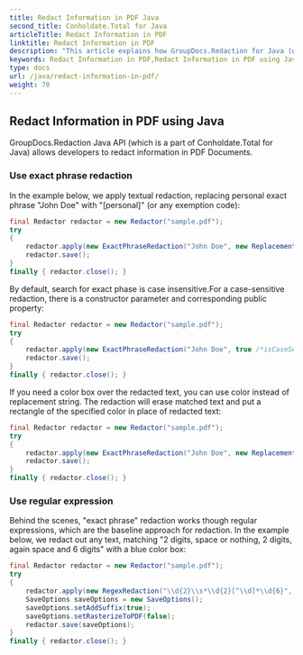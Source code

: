 ```yaml
---
title: Redact Information in PDF Java
second_title: Conholdate.Total for Java
articleTitle: Redact Information in PDF
linktitle: Redact Information in PDF
description: "This article explains how GroupDocs.Redaction for Java (which is a part of Conholdate.Total for Java) Redact Information in PDF documents."
keywords: Redact Information in PDF,Redact Information in PDF using Java
type: docs
url: /java/redact-information-in-pdf/
weight: 70
---
```


## Redact Information in PDF using Java


GroupDocs.Redaction Java API (which is a part of Conholdate.Total for Java) allows developers to redact information in PDF Documents. 

### Use exact phrase redaction

In the example below, we apply textual redaction, replacing personal exact phrase "John Doe" with "\[personal\]" (or any exemption code):


```java
final Redactor redactor = new Redactor("sample.pdf");
try 
{
    redactor.apply(new ExactPhraseRedaction("John Doe", new ReplacementOptions("[personal]")));
    redactor.save();
}
finally { redactor.close(); }
```

By default, search for exact phase is case insensitive.For a case-sensitive redaction, there is a constructor parameter and corresponding public property:



```java
final Redactor redactor = new Redactor("sample.pdf");
try
{
    redactor.apply(new ExactPhraseRedaction("John Doe", true /*isCaseSensitive*/, new ReplacementOptions("[personal]")));
    redactor.save();
}
finally { redactor.close(); }
```

If you need a color box over the redacted text, you can use color instead of replacement string. The redaction will erase matched text and put a rectangle of the specified color in place of redacted text:



```java
final Redactor redactor = new Redactor("sample.pdf");
try
{
    redactor.apply(new ExactPhraseRedaction("John Doe", new ReplacementOptions(java.awt.Color.RED)));
    redactor.save();
}
finally { redactor.close(); }
```

### Use regular expression

Behind the scenes, "exact phrase" redaction works though regular expressions, which are the baseline approach for redaction. In the example below, we redact out any text, matching "2 digits, space or nothing, 2 digits, again space and 6 digits" with a blue color box:



```java
final Redactor redactor = new Redactor("sample.pdf");
try
{
    redactor.apply(new RegexRedaction("\\d{2}\\s*\\d{2}[^\\d]*\\d{6}", new ReplacementOptions(java.awt.Color.BLUE)));
    SaveOptions saveOptions = new SaveOptions();
    saveOptions.setAddSuffix(true);
    saveOptions.setRasterizeToPDF(false);
    redactor.save(saveOptions);
}
finally { redactor.close(); }
```
